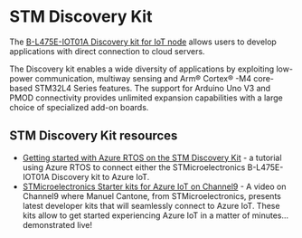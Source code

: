 # STM Discovery Kit

The [B-L475E-IOT01A Discovery kit for IoT node](https://www.st.com/en/evaluation-tools/b-l475e-iot01a.html) allows users to develop applications with direct connection to cloud servers.

The Discovery kit enables a wide diversity of applications by exploiting low-power communication, multiway sensing and Arm® Cortex® -M4 core-based STM32L4 Series features.
The support for Arduino Uno V3 and PMOD connectivity provides unlimited expansion capabilities with a large choice of specialized add-on boards.

## STM Discovery Kit resources

* [Getting started with Azure RTOS on the STM Discovery Kit](https://github.com/azure-rtos/getting-started/blob/master/STMicroelectronics/STM32L4_L4+/readme.md) - a tutorial using Azure RTOS to connect either the STMicroelectronics B-L475E-IOT01A Discovery kit to Azure IoT.
* [STMicroelectronics Starter kits for Azure IoT on Channel9](https://channel9.msdn.com/Shows/Internet-of-Things-Show/STMicroelectronics-Starter-kits-for-Azure-IoT?WT.mc_id=academic-7372-jabenn) - A video on Channel9 where Manuel Cantone, from STMicroelectronics, presents latest developer kits that will seamlessly connect to Azure IoT. These kits allow to get started experiencing Azure IoT in a matter of minutes... demonstrated live!
